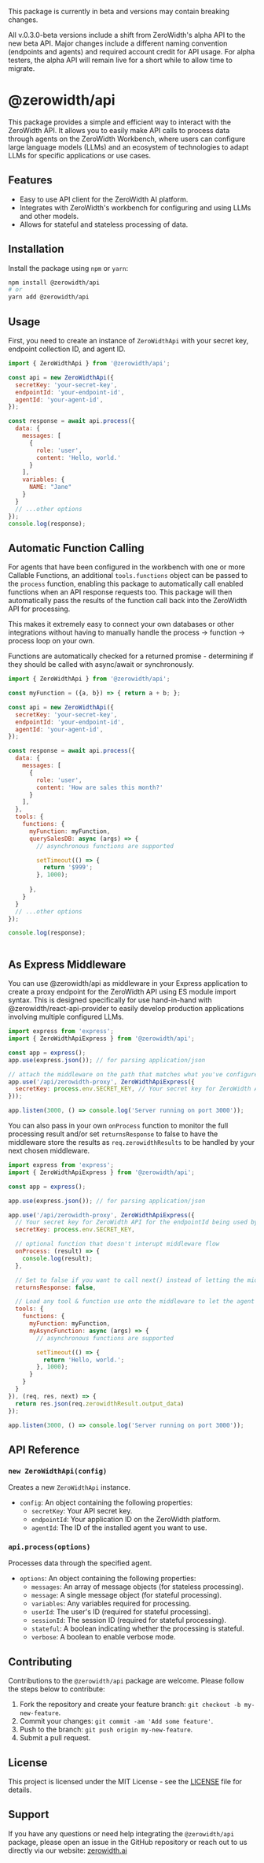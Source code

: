 This package is currently in beta and versions may contain breaking changes. 

All v.0.3.0-beta versions include a shift from ZeroWidth's alpha API to the new beta API. Major changes include a different naming convention (endpoints and agents) and required account credit for API usage. For alpha testers, the alpha API will remain live for a short while to allow time to migrate.


# @zerowidth/api

This package provides a simple and efficient way to interact with the ZeroWidth API. It allows you to easily make API calls to process data through agents on the ZeroWidth Workbench, where users can configure large language models (LLMs) and an ecosystem of technologies to adapt LLMs for specific applications or use cases.

## Features

- Easy to use API client for the ZeroWidth AI platform.
- Integrates with ZeroWidth's workbench for configuring and using LLMs and other models.
- Allows for stateful and stateless processing of data.

## Installation

Install the package using `npm` or `yarn`:

```bash
npm install @zerowidth/api
# or
yarn add @zerowidth/api
```

## Usage

First, you need to create an instance of `ZeroWidthApi` with your secret key, endpoint collection ID, and agent ID.

```javascript
import { ZeroWidthApi } from '@zerowidth/api';

const api = new ZeroWidthApi({
  secretKey: 'your-secret-key',
  endpointId: 'your-endpoint-id',
  agentId: 'your-agent-id',
});

const response = await api.process({
  data: {
    messages: [
      {
        role: 'user',
        content: 'Hello, world.'
      }
    ],
    variables: {
      NAME: "Jane"
    }
  }
  // ...other options
});
console.log(response);
```

## Automatic Function Calling

For agents that have been configured in the workbench with one or more Callable Functions, an additional `tools.functions` object can be passed to the `process` function, enabling this package to automatically call enabled functions when an API response requests too. This package will then automatically pass the results of the function call back into the ZeroWidth API for processing. 

This makes it extremely easy to connect your own databases or other integrations without having to manually handle the process -> function -> process loop on your own.

Functions are automatically checked for a returned promise - determining if they should be called with async/await or synchronously.


```javascript
import { ZeroWidthApi } from '@zerowidth/api';

const myFunction = ({a, b}) => { return a + b; };

const api = new ZeroWidthApi({
  secretKey: 'your-secret-key',
  endpointId: 'your-endpoint-id',
  agentId: 'your-agent-id',
});

const response = await api.process({
  data: {
    messages: [
      {
        role: 'user',
        content: 'How are sales this month?'
      }
    ],
  },
  tools: {
    functions: {
      myFunction: myFunction,
      querySalesDB: async (args) => { 
        // asynchronous functions are supported

        setTimeout(() => {
          return '$999';
        }, 1000);
        
      },
    }
  }
  // ...other options
});

console.log(response);



```

## As Express Middleware

You can use @zerowidth/api as middleware in your Express application to create a proxy endpoint for the ZeroWidth API using ES module import syntax. This is designed specifically for use hand-in-hand with @zerowidth/react-api-provider to easily develop production applications involving multiple configured LLMs.

```javascript
import express from 'express';
import { ZeroWidthApiExpress } from '@zerowidth/api';

const app = express();
app.use(express.json()); // for parsing application/json

// attach the middleware on the path that matches what you've configured in <ZeroWidthApiProvider>
app.use('/api/zerowidth-proxy', ZeroWidthApiExpress({
  secretKey: process.env.SECRET_KEY, // Your secret key for ZeroWidth API
}));

app.listen(3000, () => console.log('Server running on port 3000'));
```

You can also pass in your own `onProcess` function to monitor the full processing result and/or set `returnsResponse` to false to have the middleware store the results as `req.zerowidthResults` to be handled by your next chosen middleware.
```javascript
import express from 'express';
import { ZeroWidthApiExpress } from '@zerowidth/api';

const app = express();

app.use(express.json()); // for parsing application/json

app.use('/api/zerowidth-proxy', ZeroWidthApiExpress({
  // Your secret key for ZeroWidth API for the endpointId being used by your @zerowidth/react-api-provider
  secretKey: process.env.SECRET_KEY, 

  // optional function that doesn't interupt middleware flow
  onProcess: (result) => { 
    console.log(result);
  },

  // Set to false if you want to call next() instead of letting the middleware automatically return res.json(result.output_data)
  returnsResponse: false, 

  // Load any tool & function use onto the middleware to let the agent automatically call & process the function response
  tools: {
    functions: {
      myFunction: myFunction,
      myAsyncFunction: async (args) => { 
        // asynchronous functions are supported

        setTimeout(() => {
          return 'Hello, world.';
        }, 1000);
      }
    }
  }
}), (req, res, next) => {
  return res.json(req.zerowidthResult.output_data)
});

app.listen(3000, () => console.log('Server running on port 3000'));
```


## API Reference

### `new ZeroWidthApi(config)`

Creates a new `ZeroWidthApi` instance.

- `config`: An object containing the following properties:
  - `secretKey`: Your API secret key.
  - `endpointId`: Your application ID on the ZeroWidth platform.
  - `agentId`: The ID of the installed agent you want to use.

### `api.process(options)`

Processes data through the specified agent.

- `options`: An object containing the following properties:
  - `messages`: An array of message objects (for stateless processing).
  - `message`: A single message object (for stateful processing).
  - `variables`: Any variables required for processing.
  - `userId`: The user's ID (required for stateful processing).
  - `sessionId`: The session ID (required for stateful processing).
  - `stateful`: A boolean indicating whether the processing is stateful.
  - `verbose`: A boolean to enable verbose mode.

## Contributing

Contributions to the `@zerowidth/api` package are welcome. Please follow the steps below to contribute:

1. Fork the repository and create your feature branch: `git checkout -b my-new-feature`.
2. Commit your changes: `git commit -am 'Add some feature'`.
3. Push to the branch: `git push origin my-new-feature`.
4. Submit a pull request.

## License

This project is licensed under the MIT License - see the [LICENSE](LICENSE) file for details.

## Support

If you have any questions or need help integrating the `@zerowidth/api` package, please open an issue in the GitHub repository or reach out to us directly via our website: [zerowidth.ai](https://zerowidth.ai)

